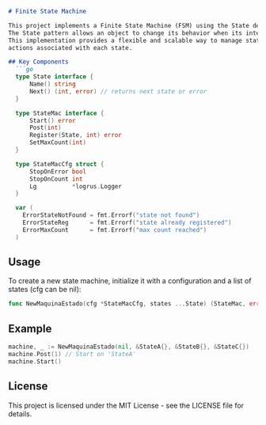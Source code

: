 ```markdown
# Finite State Machine

This project implements a Finite State Machine (FSM) using the State design pattern in Go.  
The State pattern allows an object to change its behavior when its internal state changes.  
This implementation provides a flexible and scalable way to manage state transitions and  
actions associated with each state.

## Key Components
  ```go
  type State interface {
      Name() string
      Next() (int, error) // returns next state or error
  }

  type StateMac interface {
      Start() error
      Post(int)
      Register(State, int) error
      SetMaxCount(int)
  }

  type StateMacCfg struct {
      StopOnError bool
      StopOnCount int
      Lg          *logrus.Logger
  }

  var (
    ErrorStateNotFound = fmt.Errorf("state not found")
    ErrorStateReg      = fmt.Errorf("state already registered")
    ErrorMaxCount      = fmt.Errorf("max count reached")
  )
  ```
## Usage

To create a new state machine, initialize it with a configuration and a list of states (cfg can be nil):
```go
func NewMaquinaEstado(cfg *StateMacCfg, states ...State) (StateMac, error)
```
## Example
```go
machine, _ := NewMaquinaEstado(nil, &StateA{}, &StateB{}, &StateC{})
machine.Post(1) // Start on 'StateA'
machine.Start()
```
## License

This project is licensed under the MIT License - see the LICENSE file for details.
```

